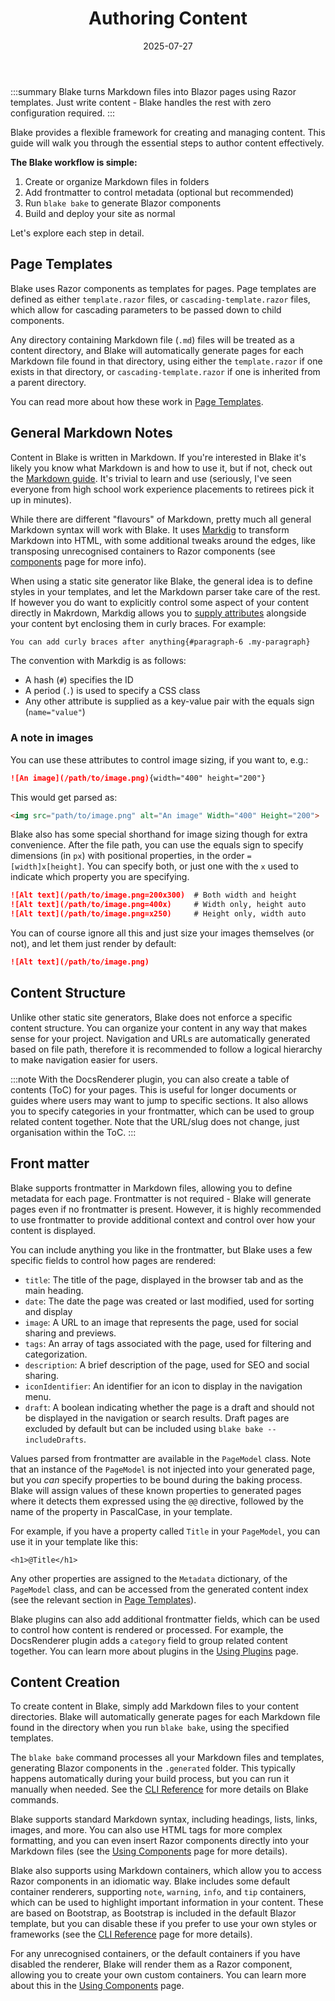 ﻿---
title: 'Authoring Content'
date: 2025-07-27
image: images/blake-logo.png
tags: []
description: "Guides on how to create and manage content in Blake."
iconIdentifier: "bi bi-plus-square-fill-nav-menu"
pageOrder: 1
category: "Using Blake"
quickAccess: 2
---

:::summary
Blake turns Markdown files into Blazor pages using Razor templates. Just write content - Blake handles the rest with zero configuration required.
:::

Blake provides a flexible framework for creating and managing content. This guide will walk you through the essential steps to author content effectively.

**The Blake workflow is simple:**

1. Create or organize Markdown files in folders
2. Add frontmatter to control metadata (optional but recommended)  
3. Run `blake bake` to generate Blazor components
4. Build and deploy your site as normal

Let's explore each step in detail.

## Page Templates

Blake uses Razor components as templates for pages. Page templates are defined as either `template.razor` files, or `cascading-template.razor` files, which allow for cascading parameters to be passed down to child components.

Any directory containing Markdown file (`.md`) files will be treated as a content directory, and Blake will automatically generate pages for each Markdown file found in that directory, using either the `template.razor` if one exists in that directory, or `cascading-template.razor` if one is inherited from a parent directory.

You can read more about how these work in [Page Templates](</pages/2 using blake/page-templates>).

## General Markdown Notes

Content in Blake is written in Markdown. If you're interested in Blake it's likely you know what Markdown is and how to use it, but if not, check out the [Markdown guide](https://www.markdownguide.org/). It's trivial to learn and use (seriously, I've seen everyone from high school work experience placements to retirees pick it up in minutes).

While there are different "flavours" of Markdown, pretty much all general Markdown syntax will work with Blake. It uses [Markdig](https://github.com/xoofx/markdig) to transform Markdown into HTML, with some additional tweaks around the edges, like transposing unrecognised containers to Razor components (see [components](/2%20using%20blake/components) page for more info).

When using a static site generator like Blake, the general idea is to define styles in your templates, and let the Markdown parser take care of the rest. If however you do want to explicitly control some aspect of your content directly in Makrdown, Markdig allows you to [supply attributes](https://github.com/xoofx/markdig/blob/master/src/Markdig.Tests/Specs/GenericAttributesSpecs.md) alongside your content byt enclosing them in curly braces. For example:

```markdown
You can add curly braces after anything{#paragraph-6 .my-paragraph}
```

The convention with Markdig is as follows:

* A hash (`#`) specifies the ID
* A period (`.`) is used to specify a CSS class
* Any other attribute is supplied as a key-value pair with the equals sign (`name="value"`)

### A note in images

You can use these attributes to control image sizing, if you want to, e.g.:

```markdown
![An image](/path/to/image.png){width="400" height="200"}
```

This would get parsed as:

```html
<img src="path/to/image.png" alt="An image" Width="400" Height="200">
```

Blake also has some special shorthand for image sizing though for extra convenience. After the file path, you can use the equals sign to specify dimensions (in `px`) with positional properties, in the order `=[width]x[height]`. You can specify both, or just one with the `x` used to indicate which property you are specifying.

```markdown
![Alt text](/path/to/image.png=200x300)  # Both width and height
![Alt text](/path/to/image.png=400x)     # Width only, height auto
![Alt text](/path/to/image.png=x250)     # Height only, width auto
```

You can of course ignore all this and just size your images themselves (or not), and let them just render by default:

```markdown
![Alt text](/path/to/image.png)
```

## Content Structure

Unlike other static site generators, Blake does not enforce a specific content structure. You can organize your content in any way that makes sense for your project. Navigation and URLs are automatically generated based on file path, therefore it is recommended to follow a logical hierarchy to make navigation easier for users.

:::note
With the DocsRenderer plugin, you can also create a table of contents (ToC) for your pages. This is useful for longer documents or guides where users may want to jump to specific sections. It also allows you to specify categories in your frontmatter, which can be used to group related content together. Note that the URL/slug does not change, just organisation within the ToC.
:::

## Front matter

Blake supports frontmatter in Markdown files, allowing you to define metadata for each page. Frontmatter is not required - Blake will generate pages even if no frontmatter is present. However, it is highly recommended to use frontmatter to provide additional context and control over how your content is displayed.

You can include anything you like in the frontmatter, but Blake uses a few specific fields to control how pages are rendered:

- `title`: The title of the page, displayed in the browser tab and as the main heading.
- `date`: The date the page was created or last modified, used for sorting and display
- `image`: A URL to an image that represents the page, used for social sharing and previews.
- `tags`: An array of tags associated with the page, used for filtering and categorization.
- `description`: A brief description of the page, used for SEO and social sharing.
- `iconIdentifier`: An identifier for an icon to display in the navigation menu.
- `draft`: A boolean indicating whether the page is a draft and should not be displayed in the navigation or search results. Draft pages are excluded by default but can be included using `blake bake --includeDrafts`.

Values parsed from frontmatter are available in the `PageModel` class. Note that an instance of the `PageModel` is not injected into your generated page, but you _can_ specify properties to be bound during the baking process. Blake will assign values of these known properties to generated pages where it detects them expressed using the `@@` directive, followed by the name of the property in PascalCase, in your template.

For example, if you have a property called `Title` in your `PageModel`, you can use it in your template like this:

```razor
<h1>@Title</h1>
```

Any other properties are assigned to the `Metadata` dictionary, of the `PageModel` class, and can be accessed from the generated content index (see the relevant section in [Page Templates](</pages/2 using blake/page-templates>)).

Blake plugins can also add additional frontmatter fields, which can be used to control how content is rendered or processed. For example, the DocsRenderer plugin adds a `category` field to group related content together. You can learn more about plugins in the [Using Plugins](</pages/2 using blake/using-plugins>) page.

## Content Creation

To create content in Blake, simply add Markdown files to your content directories. Blake will automatically generate pages for each Markdown file found in the directory when you run `blake bake`, using the specified templates.

The `blake bake` command processes all your Markdown files and templates, generating Blazor components in the `.generated` folder. This typically happens automatically during your build process, but you can run it manually when needed. See the [CLI Reference](</pages/1 introduction/cli>) for more details on Blake commands.

Blake supports standard Markdown syntax, including headings, lists, links, images, and more. You can also use HTML tags for more complex formatting, and you can even insert Razor components directly into your Markdown files (see the [Using Components](</pages/2 using blake/components>) page for more details).

Blake also supports using Markdown containers, which allow you to access Razor components in an idiomatic way. Blake includes some default container renderers, supporting `note`, `warning`, `info`, and `tip` containers, which can be used to highlight important information in your content. These are based on Bootstrap, as Bootstrap is included in the default Blazor template, but you can disable these if you prefer to use your own styles or frameworks (see the [CLI Reference](</pages/1 introduction/cli>) page for more details).

For any unrecognised containers, or the default containers if you have disabled the renderer, Blake will render them as a Razor component, allowing you to create your own custom containers. You can learn more about this in the [Using Components](</pages/2 using blake/components>) page.
